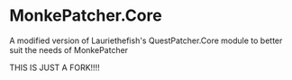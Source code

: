 # MonkePatcher.Core
A modified version of Lauriethefish's QuestPatcher.Core module to better suit the needs of MonkePatcher

THIS IS JUST A FORK!!!!
